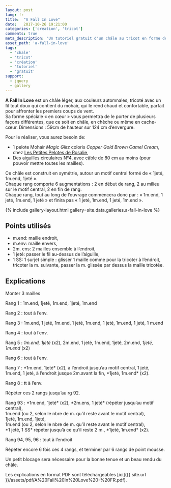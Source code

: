 ```yaml
---
layout: post
lang: fr
title:  "A Fall In Love"
date:   2017-10-26 19:21:00
categories: ['création', 'tricot']
comments: true
meta_description: "Un tutoriel gratuit d'un châle au tricot en forme de cœur et aux couleurs automnales"
asset_path: 'a-fall-in-love'
tags:
  - 'chale'
  - 'tricot'
  - 'création'
  - 'tutoriel'
  - 'gratuit'
support:
  - jquery
  - gallery
---
```



**A Fall In Love** est un châle léger, aux couleurs automnales, tricoté avec un fil tout doux qui contient du mohair, qui le rend chaud et confortable, parfait pour affronter les premiers coups de vent.  
Sa forme spéciale « en cœur » vous permettra de le porter de plusieurs façons différentes, que ce soit en châle, en chèche ou même en cache-cœur. 
Dimensions : 59cm de hauteur sur 124 cm d’envergure.

Pour le réaliser, vous aurez besoin de:
* 1 pelote Mohair *Magic Glitz* coloris *Copper Gold Brown Camel Cream*, chez [Les Petites Pelotes de Rosalie](https://lespetitespelotesderosalie.boutiquedelaine.com/fr/mohair-magic-glitz-or-crme-cuivre-camel-brun),
* Des aiguilles circulaires N°4, avec câble de 80 cm au moins (pour pouvoir mettre toutes les mailles).

Ce châle est construit en symétrie, autour un motif central formé de « 1jeté, 1m.end, 1jeté ».  
Chaque rang comporte 6 augmentations : 2 en début de rang, 2 au milieu sur le motif central, 2 en fin de rang.  
Chaque rang, tout au long de l’ouvrage commencera donc par : « 1m.end, 1 jeté, 1m.end, 1 jeté » et finira pas « 1 jeté, 1m.end, 1 jeté, 1m.end ».

{% include gallery-layout.html gallery=site.data.galleries.a-fall-in-love %}

## Points utilisés

* m.end: maille endroit,
* m.env: maille envers,
* 2m. ens: 2 mailles ensemble à l’endroit,
* 1 jeté: passer le fil au-dessus de l’aiguille,
* 1 SS: 1 surjet simple : glisser 1 maille comme pour la tricoter à l’endroit, tricoter la m. suivante, passer la m. glissée par dessus la maille tricotée.

## Explications

Monter 3 mailles 

Rang 1 : 1m.end, 1jeté, 1m.end, 1jeté, 1m.end

Rang 2 : tout à l’env.

Rang 3 : 1m.end, 1 jeté, 1m.end, 1 jeté, 1m.end, 1 jeté, 1m.end, 1 jeté, 1 m.end

Rang 4 : tout à l’env.

Rang 5 : *1m.end, 1jeté* (x2), 2m.end, 1 jeté, 1m.end, 1jeté, 2m.end, *1jeté, 1m.end* (x2)

Rang 6 : tout à l’env.

Rang 7 : \*1m.end, 1jeté\* (x2), à l’endroit jusqu’au motif central, 1 jeté, 1m.end, 1 jeté, à l’endroit jusque 2m.avant la fin, \*1jeté, 1m.end\* (x2).

Rang 8 : tt à l’env.

Répéter ces 2 rangs jusqu’au rg 92.

Rang 93 : \*1m.end, 1jeté\* (x2), \*2m.ens, 1 jeté\* (répéter jusqu’au motif central),  
1m.end (ou 2, selon le nbre de m. qu’il reste avant le motif central),  
1jeté, 1m.end, 1jeté,  
1m.end (ou 2, selon le nbre de m. qu’il reste avant le motif central),  
\*1 jeté, 1 SS\* répéter jusqu’à ce qu’il reste 2 m., \*1jeté, 1m.end\* (x2).

Rang 94, 95, 96 : tout à l’endroit

Répéter encore 6 fois ces 4 rangs, et terminer par 6 rangs de point mousse.

Un petit blocage sera nécessaire pour la bonne tenue et un beau rendu du châle.

Les explications en format PDF sont téléchargeables [ici]({{ site.url }}/assets/pdf/A%20Fall%20In%20Love%20-%20FR.pdf).

